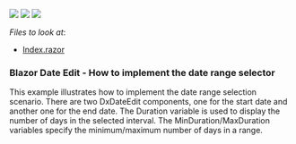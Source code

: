 <!-- default badges list -->
![](https://img.shields.io/endpoint?url=https://codecentral.devexpress.com/api/v1/VersionRange/204498384/22.1.2%2B)
[![](https://img.shields.io/badge/Open_in_DevExpress_Support_Center-FF7200?style=flat-square&logo=DevExpress&logoColor=white)](https://supportcenter.devexpress.com/ticket/details/T809157)
[![](https://img.shields.io/badge/📖_How_to_use_DevExpress_Examples-e9f6fc?style=flat-square)](https://docs.devexpress.com/GeneralInformation/403183)
<!-- default badges end -->
*Files to look at*:

* [Index.razor](./CS/DateRangePicker/Pages/Index.razor)

### Blazor Date Edit - How to implement the date range selector

This example illustrates how to implement the date range selection scenario. There are two DxDateEdit components, one for the start date and another one for the end date. The Duration variable is used to display the number of days in the selected interval. The MinDuration/MaxDuration variables specify the minimum/maximum number of days in a range.
